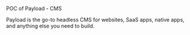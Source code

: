 POC of Payload - CMS 

Payload is the go-to headless CMS for websites, SaaS apps, native apps, and anything else you need to build.
